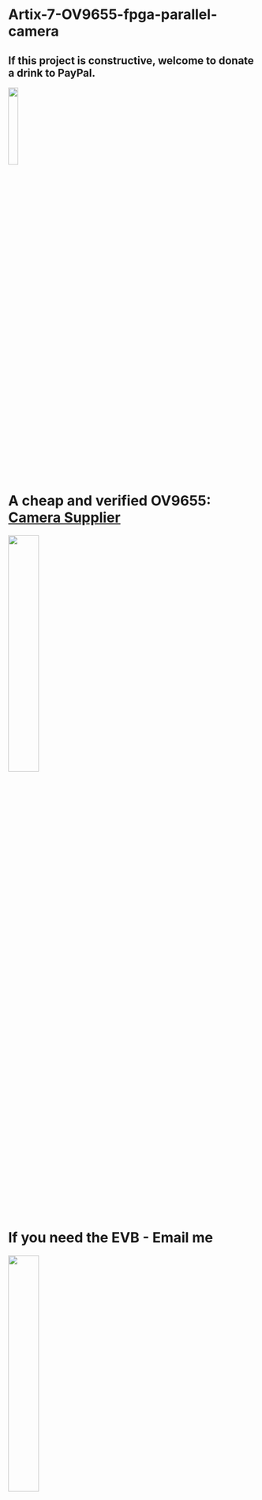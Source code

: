 # Artix-7-OV9655-fpga-parallel-camera

## If this project is constructive, welcome to donate a drink to PayPal.

<img src="https://github.com/briansune/FPGA-Camera-MIPI-DVP-Verilog/assets/29487339/75ccc568-4f17-48a1-b2af-20211f98896c" style="height:20%; width:20%">

# A cheap and verified OV9655: <a href="https://item.taobao.com/item.htm?_u=m10quk0k6bdf&id=749036660016&spm=a1z09.2.0.0.3f292e8dX3NAdv" target="_blank">Camera Supplier</a>

<img src="https://github.com/briansune/Artix-7-Parallel-OV9655/assets/29487339/038cc549-563d-48c7-a2b2-b65721f17a9b" style="height:35%; width:35%">

# If you need the EVB - Email me

<img src="https://github.com/briansune/Artix-7-Parallel-OV9655/assets/29487339/02935212-59cc-45d8-976e-a8a6c81b3b64" style="height:35%; width:35%">

### The EVB uses 1.8V VCore, 2.8V DVDD, and 3V3 IO. This is aligned with the ALINX board hw specifications.

<img src="https://github.com/briansune/Artix-7-Parallel-OV9655/assets/29487339/f2314736-8526-413e-8d13-57773e4eac66" style="height:35%; width:35%">


# Hardware Setup - OV9655 (EVB OV9655)

<img src="https://github.com/briansune/Artix-7-Parallel-OV9655/assets/29487339/d1091085-6b18-4cd6-b140-47f340c804f0" style="height:45%; width:45%">

## Preview

| Resolution | Preview |
|:---------------:|:----------------------------------------------------------------:|
| VGA - 640x480 | <img src="" style="height:45%; width:45%"> |

# Vivado Resources

<img src="">

The timing of one node is not met but this is normal as cross-clock-domain ignore is not set in XDC which can be include or use CDC library to remove such warning.
